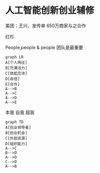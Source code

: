 # 人工智能创新创业辅修

美团：王兴，发传单 650万商家与之合作

红杉

People,people & people 团队是最重要

``` mermaid
graph LR
A[个人特征]
B[充满活力]
C[体能充沛]
D[自信]
E[合作]
A-->B
A-->C
A-->D
A-->E
```

本我 自我 超我

``` mermaid
graph TD
A[创业领导者]
B[创业机会]
C[外部资源]
D[组织能力]
A-->C
B-->D
A-->D
C-->D
A-->B

```

